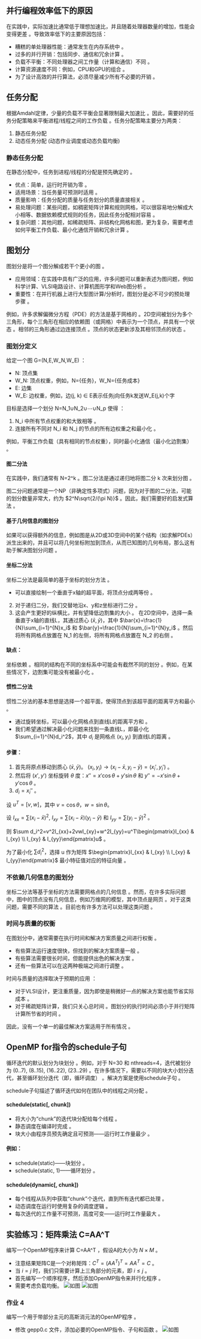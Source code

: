 ## 并行编程效率低下的原因 
在实践中，实际加速比通常低于理想加速比，并且随着处理器数量的增加，性能会变得更差 。导致效率低下的主要原因包括：

- 糟糕的单处理器性能：通常发生在内存系统中 。
- 过多的并行开销：包括同步、通信和冗余计算 。
- 负载不平衡：不同处理器之间工作量（计算和通信）不同 。
- 计算资源速度不同：例如，CPU和GPU的组合 。
- 为了设计高效的并行算法，必须尽量减少所有不必要的开销 。

## 任务分配 
根据Amdahl定律，少量的负载不平衡会显著限制最大加速比 。因此，需要好的任务分配策略来平衡进程/线程之间的工作负载 。任务分配策略主要分为两类：

1. 静态任务分配 
2. 动态任务分配 (动态作业调度或动态负载均衡) 
### 静态任务分配 
在静态分配中，任务到进程/线程的分配是预先确定的 。

- 优点：简单，运行时开销为零 。
- 适用场景：当任务量可预测时适用 。
- 质量影响：任务分配的质量与任务划分的质量直接相关 。
- 易处理问题：某些问题，如稠密矩阵计算和规则网格，可以很容易地分解成大小相等、数据依赖模式规则的任务，因此任务分配相对容易 。
- 复杂问题：其他问题，如稀疏矩阵、非结构化网格和图，更为复杂，需要考虑如何平衡工作负载、最小化通信开销和冗余计算 。
## 图划分 
图划分是将一个图分解成若干个更小的图 。

- 应用领域：在实践中具有广泛的应用，许多问题可以重新表述为图问题，例如科学计算、VLSI电路设计、计算机图形学和Web图分析 。
- 重要性：在并行机器上进行大型图计算/分析时，图划分是必不可少的预处理步骤 。

例如，许多求解偏微分方程（PDE）的方法是基于网格的 。2D空间被划分为多个三角形，每个三角形在相应的依赖图（或网格）中表示为一个顶点，并具有一个状态 。相邻的三角形通过边连接顶点 。顶点的状态更新涉及其相邻顶点的状态 。

### 图划分定义 
给定一个图 G=(N,E,W_N,W_E) ：
- N: 顶点集 
- W_N: 顶点权重，例如，N={任务}，W_N={任务成本} 
- E: 边集 
- W_E: 边权重，例如，边(j, k) ∈ E表示任务j向任务k发送W_E(j,k)个字 

目标是选择一个划分 N=N_1∪N_2∪⋯∪N_p 使得 ：
1. N_i 中所有节点权重的和大致相等 。
2. 连接所有不同对 N_i 和 N_j 的节点的所有边权重之和最小化 。

例如，平衡工作负载（具有相同的节点权重），同时最小化通信（最小化边割集） 。
#### 图二分法 
在实践中，我们通常有 N=2^k 。图二分法是通过递归地将图二分 k 次来划分图 。

图二分问题通常是一个NP（非确定性多项式）问题，因为对于图的二分法，可能的划分数量非常大，约为 $2^N\sqrt{2/(\pi N)}$ 。因此，我们需要好的启发式算法 。

#### 基于几何信息的图划分 
如果可以获得额外的信息，例如图是从2D或3D空间中的某个结构（如求解PDEs）派生出来的，并且可以将几何坐标附加到顶点，从而已知图的几何布局，那么这有助于解决图划分问题 。

#### 坐标二分法 
坐标二分法是最简单的基于坐标的划分方法 。
- 可以直接绘制一个垂直于x轴的超平面，将顶点分成两等份 。
2. 对于递归二分，我们交替地沿x、y和z坐标进行二分 。
3. 这会产生更好的纵横比，并有望降低边割集的大小 。
在2D空间中，选择一条垂直于x轴的直线L，其通过质心 $(\bar{x}, \bar{y})$，其中 $\bar{x}=\frac{1}{N}\sum_{i=1}^{N}x_i$ 和 $\bar{y}=\frac{1}{N}\sum_{i=1}^{N}y_i$ 。然后将所有网格点放置在 N_1 的左侧，将所有网格点放置在 N_2 的右侧 。

#### 缺点：
坐标依赖 。相同的结构在不同的坐标系中可能会有截然不同的划分 。例如，在某些情况下，边割集可能没有被最小化 。
#### 惯性二分法 
惯性二分法的基本思想是选择一个超平面，使得顶点到该超平面的距离平方和最小 。
- 通过旋转坐标，可以最小化网格点到直线L的距离平方和 。
- 我们希望通过解决最小化问题来找到一条直线L，即最小化 $\sum_{i=1}^{N}d_i^2$，其中 $d_i$ 是网格点 $(x_i,y_i)$ 到直线L的距离 。

#### 步骤：

1. 首先将原点移动到质心 $(\bar{x},\bar{y})$。 $(x_i,y_i)\to(x_i-\bar{x},y_i-\bar{y})=(x_i',y_i')$ 。
2. 然后将 $(x',y')$ 坐标旋转 $\theta$ 度：$x''=x'\cos\theta+y'\sin\theta$ 和 $y''=-x'\sin\theta+y'\cos\theta$ 。
3. $d_i=x_i''$ 。

设 $u^T=[v,w]$，其中 $v=\cos\theta$，$w=\sin\theta$。

设 $I_{xx}=\sum(x_i-\bar{x})^2$, $I_{xy}=\sum(x_i-\bar{x})(y_i-\bar{y})$ 和 $I_{yy}=\sum(y_i-\bar{y})^2$ 。

则 $\sum d_i^2=v^2I_{xx}+2vwI_{xy}+w^2I_{yy}=u^T\begin{pmatrix}I_{xx} & I_{xy} \\ I_{xy} & I_{yy}\end{pmatrix}u$ 。

为了最小化 $\sum d_i^2$，选择 u 作为矩阵 $\begin{pmatrix}I_{xx} & I_{xy} \\ I_{xy} & I_{yy}\end{pmatrix}$ 最小特征值对应的特征向量 。
### 不依赖几何信息的图划分 
坐标二分法等基于坐标的方法需要网格点的几何信息 。然而，在许多实际问题中，图中的顶点没有几何信息，例如万维网的模型，其中顶点是网页 。对于这类问题，需要不同的算法 。目前也有许多方法可以处理这类问题 。

### 时间与质量的权衡 
在图划分中，通常需要在执行时间和解决方案质量之间进行权衡 。

- 有些算法运行速度很快，但找到的解决方案质量一般 。
- 有些算法需要很长时间，但能提供出色的解决方案 。
- 还有一些算法可以在这两种极端之间进行调整 。

时间与质量的选择取决于预期的应用 ：
- 对于VLSI设计，更注重质量，因为即使是稍微好一点的解决方案也能节省实际成本 。
- 对于稀疏矩阵计算，我们只关心总时间 。图划分的执行时间必须小于并行矩阵计算所节省的时间 。

因此，没有一个单一的最佳解决方案适用于所有情况 。

## OpenMP for指令的schedule子句 
循环迭代的默认划分为块划分 。例如，对于 N=30 和 nthreads=4，迭代被划分为 (0..7), (8..15), (16..22), (23..29) 。在许多情况下，需要以不同的块大小划分迭代，甚至循环划分迭代（即，循环调度） 。解决方案是使用schedule子句 。

schedule子句描述了循环迭代如何在团队中的线程之间分配 。

#### schedule(static[, chunk]) 

- 将大小为“chunk”的迭代块分配给每个线程 。
- 静态调度在编译时完成 。
- 块大小由程序员预先确定且可预测——运行时工作量最少 。

#### 例如：
- schedule(static)——块划分 。
- schedule(static, 1)——循环划分 。

#### schedule(dynamic[, chunk]) 

- 每个线程从队列中获取“chunk”个迭代，直到所有迭代都已处理 。
- 动态调度在运行时使用复杂的调度逻辑 。
- 每次迭代的工作量不可预测，高度可变——运行时工作量最大 。
## 实验练习：矩阵乘法 C=AA^T 
编写一个OpenMP程序来计算 C=AA^T ，假设A的大小为 $N \times M$  。

- 注意结果矩阵C是一个对称矩阵：$C^T=(AA^T)^T=AA^T=C$ 。
- 当 $i=j$ 时，我们只需要计算上三角部分的元素，即 $i \le j$ 。
- 首先编写一个顺序程序，然后添加OpenMP指令来并行化程序  。
- 需要考虑负载均衡。
![如图](image.png)
![如图](image-1.png)
### 作业 4 
编写一个用于带部分主元的高斯消元法的OpenMP程序 。
- 修改 gepp0.c 文件，添加必要的OpenMP指令、子句和函数 。
![如图](image-2.png)